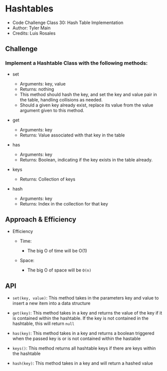 # Hashtables

* Code Challenge Class 30: Hash Table Implementation
* Author: Tyler Main
* Credits: Luis Rosales


## Challenge

### Implement a Hashtable Class with the following methods:

* set
  * Arguments: key, value
  * Returns: nothing
  * This method should hash the key, and set the key and value pair in the table, handling collisions as needed.
  * Should a given key already exist, replace its value from the value argument given to this method.

* get
  * Arguments: key
  * Returns: Value associated with that key in the table

* has
  * Arguments: key
  * Returns: Boolean, indicating if the key exists in the table already.

* keys
  * Returns: Collection of keys

* hash
  * Arguments: key
  * Returns: Index in the collection for that key

## Approach & Efficiency

* Efficiency
  * Time:
    * The big O of time will be O(1)

  * Space:
    * The big O of space will be `O(n)`

## API

* `set(key, value)`: This method takes in the parameters key and value to insert a new item into a data structure

* `get(key)`: This method takes in a key and returns the value of the key if it is contained within the hashtable. If the key is not contained in the hashtable, this will return `null`

* `has(key)`: This method takes in a key and returns a boolean triggered when the passed key is or is not contained within the hastable

* `keys()`: This method returns all hashtable keys if there are keys within the hashtable

* `hash(key)`: This method takes in a key and will return a hashed value

